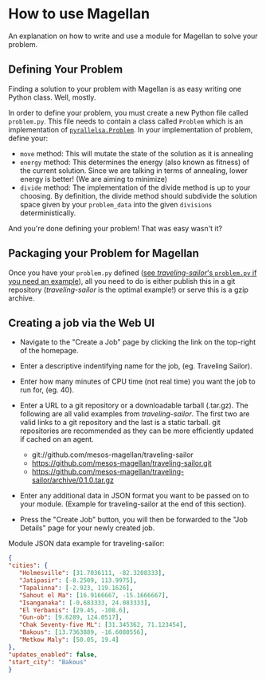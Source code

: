 # How to use Magellan

An explanation on how to write and use a module for Magellan to solve your problem.

## Defining Your Problem

Finding a solution to your problem with Magellan is as easy writing one Python class. Well, mostly.

In order to define your problem, you must create a new Python file called `problem.py`. This file needs to contain a class called `Problem` which is an implementation of [`pyrallelsa.Problem`](https://github.com/mesos-magellan/pyrallelsa/blob/master/pyrallelsa/__init__.py#L15). In your implementation of problem, define your:
   * `move` method: This will mutate the state of the solution as it is annealing
   * `energy` method: This determines the energy (also known as fitness) of the current solution. Since we are talking in terms of annealing, lower energy is better! (We are aiming to minimize)
   * `divide` method: The implementation of the divide method is up to your choosing. By definition, the divide method should subdivide the solution space given by your `problem_data` into the given `divisions` deterministically.

And you're done defining your problem! That was easy wasn't it?

## Packaging your Problem for Magellan

Once you have your `problem.py` defined ([see *traveling-sailor*'s `problem.py` if you need an example](https://github.com/mesos-magellan/traveling-sailor/blob/master/problem.py)), all you need to do is either publish this in a git repository (*traveling-sailor* is the optimal example!) or serve this is a gzip archive.

## Creating a job via the Web UI

* Navigate to the "Create a Job" page by clicking the link on the top-right of the homepage.
* Enter a descriptive indentifying name for the job, (eg. Traveling Sailor).
* Enter how many minutes of CPU time (not real time) you want the job to run for, (eg. 40).
* Enter a URL to a git repository or a downloadable tarball (.tar.gz). The following are all valid examples from *traveling-sailor*. The first two are valid links to a git repository and the last is a static tarball. git repositories are recommended as they can be more efficiently updated if cached on an agent.

    * git://github.com/mesos-magellan/traveling-sailor
    * https://github.com/mesos-magellan/traveling-sailor.git
    * https://github.com/mesos-magellan/traveling-sailor/archive/0.1.0.tar.gz

* Enter any additional data in JSON format you want to be passed on to your module. (Example for traveling-sailor at the end of this section).
* Press the "Create Job" button, you will then be forwarded to the "Job Details" page for your newly created job.

Module JSON data example for traveling-sailor:
```json
{
"cities": {
   "Holmesville": [31.7036111, -82.3208333],
   "Jatipasir": [-8.2509, 113.9975],
   "Tapalinna": [-2.923, 119.1626],
   "Sahout el Ma": [16.9166667, -15.1666667],
   "Isanganaka": [-0.683333, 24.083333],
   "El Yerbanis": [29.45, -108.6],
   "Gun-ob": [9.6289, 124.0517],
   "Chak Seventy-five ML": [31.345362, 71.123454],
   "Bakous": [13.7363889, -16.6080556],
   "Metkow Maly": [50.05, 19.4]
},
"updates_enabled": false,
"start_city": "Bakous"
}
```
